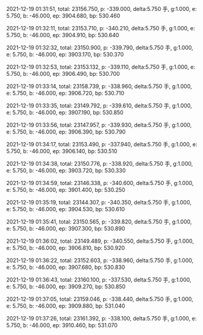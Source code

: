2021-12-19 01:31:51, total: 23156.750, p: -339.000, delta:5.750 手, g:1.000, e: 5.750, b: -46.000, ep: 3904.680, bp: 530.460

2021-12-19 01:32:11, total: 23153.710, p: -340.210, delta:5.750 手, g:1.000, e: 5.750, b: -46.000, ep: 3904.910, bp: 530.640

2021-12-19 01:32:32, total: 23150.900, p: -339.790, delta:5.750 手, g:1.000, e: 5.750, b: -46.000, ep: 3903.170, bp: 530.370

2021-12-19 01:32:53, total: 23153.132, p: -339.110, delta:5.750 手, g:1.000, e: 5.750, b: -46.000, ep: 3906.490, bp: 530.700

2021-12-19 01:33:14, total: 23158.739, p: -338.960, delta:5.750 手, g:1.000, e: 5.750, b: -46.000, ep: 3906.720, bp: 530.710

2021-12-19 01:33:35, total: 23149.792, p: -339.610, delta:5.750 手, g:1.000, e: 5.750, b: -46.000, ep: 3907.190, bp: 530.850

2021-12-19 01:33:56, total: 23147.957, p: -339.930, delta:5.750 手, g:1.000, e: 5.750, b: -46.000, ep: 3906.390, bp: 530.790

2021-12-19 01:34:17, total: 23153.490, p: -337.940, delta:5.750 手, g:1.000, e: 5.750, b: -46.000, ep: 3906.140, bp: 530.510

2021-12-19 01:34:38, total: 23150.776, p: -338.920, delta:5.750 手, g:1.000, e: 5.750, b: -46.000, ep: 3903.720, bp: 530.330

2021-12-19 01:34:59, total: 23146.338, p: -340.600, delta:5.750 手, g:1.000, e: 5.750, b: -46.000, ep: 3901.400, bp: 530.250

2021-12-19 01:35:19, total: 23144.307, p: -340.350, delta:5.750 手, g:1.000, e: 5.750, b: -46.000, ep: 3904.530, bp: 530.610

2021-12-19 01:35:41, total: 23150.565, p: -339.820, delta:5.750 手, g:1.000, e: 5.750, b: -46.000, ep: 3907.300, bp: 530.890

2021-12-19 01:36:02, total: 23149.489, p: -340.550, delta:5.750 手, g:1.000, e: 5.750, b: -46.000, ep: 3906.810, bp: 530.920

2021-12-19 01:36:22, total: 23152.603, p: -338.960, delta:5.750 手, g:1.000, e: 5.750, b: -46.000, ep: 3907.680, bp: 530.830

2021-12-19 01:36:43, total: 23160.100, p: -337.530, delta:5.750 手, g:1.000, e: 5.750, b: -46.000, ep: 3909.270, bp: 530.850

2021-12-19 01:37:05, total: 23159.046, p: -338.440, delta:5.750 手, g:1.000, e: 5.750, b: -46.000, ep: 3909.880, bp: 531.040

2021-12-19 01:37:26, total: 23161.392, p: -338.100, delta:5.750 手, g:1.000, e: 5.750, b: -46.000, ep: 3910.460, bp: 531.070